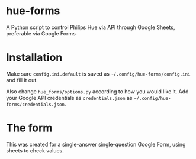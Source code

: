 # hue-forms
A Python script to control Philips Hue via API through Google Sheets, preferable via Google Forms

# Installation

Make sure `config.ini.default` is saved as `~/.config/hue-forms/config.ini` and fill it out.

Also change `hue_forms/options.py` according to how you would like it. Add your Google API credentials as `credentials.json` as `~/.config/hue-forms/credentials.json`.

# The form

This was created for a single-answer single-question Google Form, using sheets to check values.
